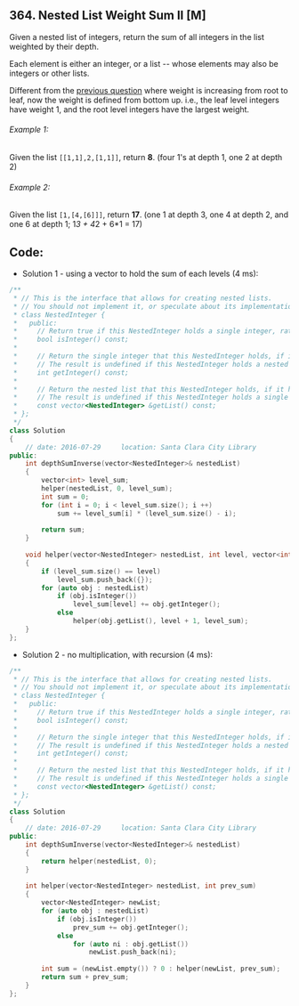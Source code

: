 ## 364. Nested List Weight Sum II [M]
Given a nested list of integers, return the sum of all integers in the list weighted by their depth.

Each element is either an integer, or a list -- whose elements may also be integers or other lists.

Different from the [previous question](https://github.com/ysong49/LeetCode-Note/blob/master/algorithm/339.Nested%20List%20Weight%20Sum.md) where weight is increasing from root to leaf, now the weight is defined from bottom up. i.e., the leaf level integers have weight 1, and the root level integers have the largest weight.

###### Example 1:
Given the list `[[1,1],2,[1,1]]`, return **8**. (four 1's at depth 1, one 2 at depth 2)

###### Example 2:
Given the list `[1,[4,[6]]]`, return **17**. (one 1 at depth 3, one 4 at depth 2, and one 6 at depth 1; 1*3 + 4*2 + 6*1 = 17)


## Code:
- Solution 1 - using a vector to hold the sum of each levels (4 ms):
```c++
/**
 * // This is the interface that allows for creating nested lists.
 * // You should not implement it, or speculate about its implementation
 * class NestedInteger {
 *   public:
 *     // Return true if this NestedInteger holds a single integer, rather than a nested list.
 *     bool isInteger() const;
 *
 *     // Return the single integer that this NestedInteger holds, if it holds a single integer
 *     // The result is undefined if this NestedInteger holds a nested list
 *     int getInteger() const;
 *
 *     // Return the nested list that this NestedInteger holds, if it holds a nested list
 *     // The result is undefined if this NestedInteger holds a single integer
 *     const vector<NestedInteger> &getList() const;
 * };
 */
class Solution 
{
    // date: 2016-07-29     location: Santa Clara City Library
public:
    int depthSumInverse(vector<NestedInteger>& nestedList) 
    {
        vector<int> level_sum;
        helper(nestedList, 0, level_sum);
        int sum = 0;
        for (int i = 0; i < level_sum.size(); i ++)
            sum += level_sum[i] * (level_sum.size() - i);
        
        return sum;
    }
    
    void helper(vector<NestedInteger> nestedList, int level, vector<int>& level_sum)
    {
        if (level_sum.size() == level)
            level_sum.push_back({});
        for (auto obj : nestedList)
            if (obj.isInteger())
                level_sum[level] += obj.getInteger();
            else
                helper(obj.getList(), level + 1, level_sum);
    }
};
```

- Solution 2 - no multiplication, with recursion (4 ms):
```c++
/**
 * // This is the interface that allows for creating nested lists.
 * // You should not implement it, or speculate about its implementation
 * class NestedInteger {
 *   public:
 *     // Return true if this NestedInteger holds a single integer, rather than a nested list.
 *     bool isInteger() const;
 *
 *     // Return the single integer that this NestedInteger holds, if it holds a single integer
 *     // The result is undefined if this NestedInteger holds a nested list
 *     int getInteger() const;
 *
 *     // Return the nested list that this NestedInteger holds, if it holds a nested list
 *     // The result is undefined if this NestedInteger holds a single integer
 *     const vector<NestedInteger> &getList() const;
 * };
 */
class Solution 
{
    // date: 2016-07-29     location: Santa Clara City Library
public:
    int depthSumInverse(vector<NestedInteger>& nestedList) 
    {
        return helper(nestedList, 0);
    }
    
    int helper(vector<NestedInteger> nestedList, int prev_sum)
    {
        vector<NestedInteger> newList;
        for (auto obj : nestedList)
            if (obj.isInteger())
                prev_sum += obj.getInteger();
            else
                for (auto ni : obj.getList())
                    newList.push_back(ni);
        
        int sum = (newList.empty()) ? 0 : helper(newList, prev_sum);
        return sum + prev_sum;
    }
};
```

